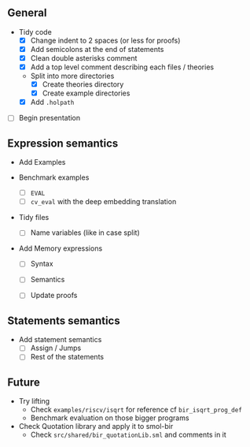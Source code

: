 ## General
- Tidy code 
    - [x] Change indent to 2 spaces (or less for proofs)
    - [x] Add semicolons at the end of statements
    - [x] Clean double asterisks comment
    - [x] Add a top level comment describing each files / theories
    - Split into more directories
        - [x] Create theories directory
        - [x] Create example directories
    - [x] Add `.holpath`
- [ ] Begin presentation

## Expression semantics
- Add Examples
    
- Benchmark examples
    - [ ] `EVAL`
    - [ ] `cv_eval` with the deep embedding translation

- Tidy files
    - [ ] Name variables (like in case split)

- Add Memory expressions
    - [ ] Syntax
    - [ ] Semantics
    - [ ] Update proofs


## Statements semantics
- Add statement semantics
    - [ ] Assign / Jumps
    - [ ] Rest of the statements

## Future
- Try lifting
    - Check `examples/riscv/isqrt` for reference cf `bir_isqrt_prog_def`
    - Benchmark evaluation on those bigger programs
- Check Quotation library and apply it to smol-bir
    - Check `src/shared/bir_quotationLib.sml` and comments in it
